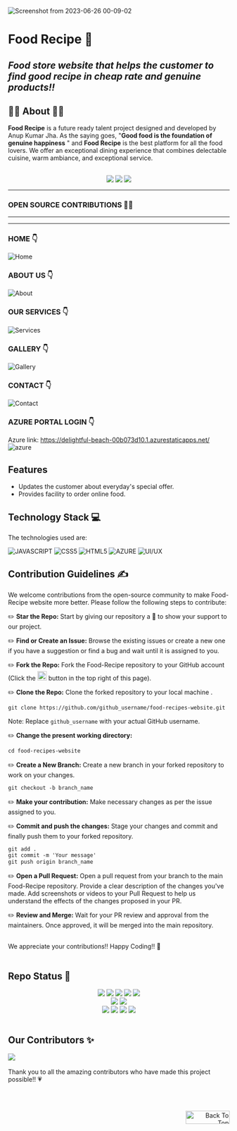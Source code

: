 ![Screenshot from 2023-06-26 00-09-02](https://github.com/SyedImtiyaz-1/food-recipes-website/assets/121503426/4c14c692-1f29-47fe-888a-b46b6b326d09)

<div id="top"></div>

# Food Recipe 🎍

## _Food store website that helps the customer to find good recipe in cheap rate and genuine products!!_

## 👨‍🍳 About 👩‍🍳

**Food Recipe** is a future ready talent project designed and developed by Anup Kumar Jha. As the saying goes, "**Good food is the foundation of genuine happiness** " and **Food Recipe** is the best platform for all the food lovers. We offer an exceptional dining experience that combines delectable cuisine, warm ambiance, and exceptional service.

<br>

<div align="center">
 <img src="https://forthebadge.com/images/badges/built-with-love.svg" />
 <img src="https://forthebadge.com/images/badges/uses-brains.svg" />
 <img src="https://forthebadge.com/images/badges/powered-by-responsibility.svg" />
</div>

---

### OPEN SOURCE CONTRIBUTIONS 👩‍💻

---

---

### HOME 👇

![Home](https://github.com/SyedImtiyaz-1/food-recipes-website/assets/121503426/f339ffb6-f80f-4615-bae5-7e5f38f1091a)

### ABOUT US 👇

![About](https://github.com/SyedImtiyaz-1/food-recipes-website/assets/121503426/fbb52154-66b1-4b3b-93d2-d80698162c87)

### OUR SERVICES 👇

![Services](https://github.com/SyedImtiyaz-1/food-recipes-website/assets/121503426/ddb74da7-fcb8-4ce6-920a-44b90cf621b3)

### GALLERY 👇

![Gallery](https://github.com/SyedImtiyaz-1/food-recipes-website/assets/121503426/2be595b4-cbc4-4876-a270-a7ed76939c4e)

### CONTACT 👇

![Contact](https://github.com/SyedImtiyaz-1/food-recipes-website/assets/121503426/c5d16083-1528-48a9-bb91-bba92062dacb)

### AZURE PORTAL LOGIN 👇

Azure link: https://delightful-beach-00b073d10.1.azurestaticapps.net/
![azure](https://github.com/Anikinee/finalproj/assets/101719881/43ababbf-f522-4954-84b7-2111e6a303d5)

## Features

- Updates the customer about everyday's special offer.
- Provides facility to order online food.

## Technology Stack 💻

The technologies used are:

![JAVASCRIPT](https://img.shields.io/badge/JavaScript-F7DF1E?style=for-the-badge&logo=javascript&logoColor=black)
![CSS5](https://img.shields.io/badge/CSS3-1572B6?style=for-the-badge&logo=css3&logoColor=white)
![HTML5](https://img.shields.io/badge/HTML5-E34F26?style=for-the-badge&logo=html5&logoColor=white)
![AZURE](https://img.shields.io/badge/Microsoft_Azure-0089D6?style=for-the-badge&logo=microsoft-azure&logoColor=white)
![UI/UX](https://img.shields.io/badge/UI/UX-green?style=for-the-badge)
<br>

## Contribution Guidelines ✍️

We welcome contributions from the open-source community to make Food-Recipe website more better. Please follow the following steps to contribute:

✏️ <b>Star the Repo:</b> Start by giving our repository a 🌟 to show your support to our project.

✏️ <b>Find or Create an Issue:</b> Browse the existing issues or create a new one if you have a suggestion or find a bug and wait until it is assigned to you.

✏️ <b>Fork the Repo:</b> Fork the Food-Recipe repository to your GitHub account (Click the <a href="https://github.com/Anupkjha2601/food-recipes-website/fork"><img src="https://i.imgur.com/G4z1kEe.png" height="21" width="21"></a> button in the top right of this page).

✏️ <b>Clone the Repo:</b> Clone the forked repository to your local machine .

```markdown
git clone https://github.com/github_username/food-recipes-website.git
```

Note: Replace `github_username` with your actual GitHub username.

✏️ <b>Change the present working directory:</b>

```markdown
cd food-recipes-website
```

✏️ <b>Create a New Branch:</b> Create a new branch in your forked repository to work on your changes.

```markdown
git checkout -b branch_name
```

✏️ <b>Make your contribution:</b> Make necessary changes as per the issue assigned to you.

✏️ <b>Commit and push the changes:</b> Stage your changes and commit and finally push them to your forked repository.

```markdown
git add .
git commit -m 'Your message'
git push origin branch_name
```

✏️ <b>Open a Pull Request:</b> Open a pull request from your branch to the main Food-Recipe repository. Provide a clear description of the changes you've made. Add screenshots or videos to your Pull Request to help us understand the effects of the changes proposed in your PR.

✏️ <b>Review and Merge:</b> Wait for your PR review and approval from the maintainers.
Once approved, it will be merged into the main repository.

<br>
We appreciate your contributions!! Happy Coding!! 🤍
<br><br>

## Repo Status 🌟

<div align="center">
	<img src="https://img.shields.io/github/repo-size/Anupkjha2601/food-recipes-website?style=for-the-badge" />
	<img src="https://img.shields.io/github/stars/Anupkjha2601/food-recipes-website?style=for-the-badge&color=yellow" />
	<img src="https://img.shields.io/github/forks/Anupkjha2601/food-recipes-website?style=for-the-badge&color=seagreen" />
	<img src="https://img.shields.io/github/contributors/Anupkjha2601/food-recipes-website?style=for-the-badge&color=critical" />
	<img src="https://img.shields.io/github/last-commit/Anupkjha2601/food-recipes-website?style=for-the-badge&color=seagreen" />
</div>
<div align="center">
 <img src="https://img.shields.io/github/languages/count/Anupkjha2601/food-recipes-website?style=for-the-badge&color=lightpink">
<img src="https://api.visitorbadge.io/api/visitors?path=https%3A%2F%2Fgithub.com%2FAnupkjha2601%2Ffood-recipes-website&label=visitors&countColor=%237B1E7A&style=for-the-badge&labelStyle=upper" />
</div> 
<div align="center">
	<img src="https://img.shields.io/github/issues/Anupkjha2601/food-recipes-website?style=for-the-badge&color=green" />
	<img src="https://img.shields.io/github/issues-closed/Anupkjha2601/food-recipes-website?style=for-the-badge&color=orange" />
	<img src="https://img.shields.io/github/issues-pr/Anupkjha2601/food-recipes-website.svg?style=for-the-badge&color=green" />
	<img src="https://img.shields.io/github/issues-pr-closed/Anupkjha2601/food-recipes-website?style=for-the-badge&color=orange" />
</div>
<br>

## Our Contributors ✨

<a href="https://github.com/Anupkjha2601/food-recipes-website/graphs/contributors">
  <img align="center" src="https://contrib.rocks/image?max=100&repo=Anupkjha2601/food-recipes-website" />
</a> 
<br><br>
Thank you to all the amazing contributors who have made this project possible!! 💗

<br><br>

<p align="right"><a href="#top"><img src="https://img.shields.io/badge/Move%20to%20top-Blue?style=plastic&color=blue" alt="Back To Top" height="30" width="100"></a></p>
